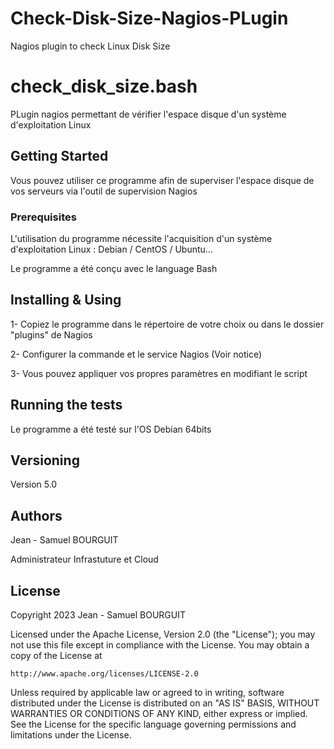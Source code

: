 # Check-Disk-Size-Nagios-PLugin

Nagios plugin to check Linux Disk Size

# check_disk_size.bash

PLugin nagios permettant de vérifier l'espace disque d'un système d'exploitation Linux

## Getting Started

Vous pouvez utiliser ce programme afin de superviser l'espace disque de vos serveurs via l'outil de supervision Nagios

### Prerequisites

L'utilisation du programme nécessite l'acquisition d'un système d'exploitation Linux : Debian / CentOS / Ubuntu...

Le programme a été conçu avec le language Bash

## Installing & Using

1- Copiez le programme dans le répertoire de votre choix ou dans le dossier "plugins" de Nagios

2- Configurer la commande et le service Nagios (Voir notice)

3- Vous pouvez appliquer vos propres paramètres en modifiant le script

## Running the tests

Le programme a été testé sur l'OS Debian 64bits

## Versioning

Version 5.0

## Authors

Jean - Samuel BOURGUIT 

Administrateur Infrastuture et Cloud

## License
Copyright 2023 Jean - Samuel BOURGUIT

Licensed under the Apache License, Version 2.0 (the "License");
you may not use this file except in compliance with the License.
You may obtain a copy of the License at

    http://www.apache.org/licenses/LICENSE-2.0

Unless required by applicable law or agreed to in writing, software
distributed under the License is distributed on an "AS IS" BASIS,
WITHOUT WARRANTIES OR CONDITIONS OF ANY KIND, either express or implied.
See the License for the specific language governing permissions and
limitations under the License.
